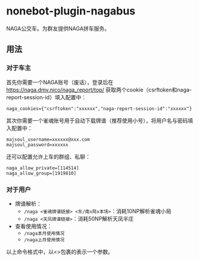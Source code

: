 nonebot-plugin-nagabus
==========

NAGA公交车。为群友提供NAGA拼车服务。

## 用法

### 对于车主

首先你需要一个NAGA账号（废话），登录后在 https://naga.dmv.nico/naga_report/top/ 获取两个cookie（csrftoken和naga-report-session-id）填入配置中：

```
naga_cookies={"csrftoken":"xxxxxx","naga-report-session-id":"xxxxxx"}
```

其次你需要一个雀魂账号用于自动下载牌谱（推荐使用小号），将用户名与密码填入配置中：

```
majsoul_username=xxxxxx@xxx.com
majsoul_password=xxxxxx
```

还可以配置允许上车的群组、私聊：

```
naga_allow_private=[114514]
naga_allow_group=[1919810]
```

### 对于用户

- 牌谱解析：
    - `/naga <雀魂牌谱链接> <东/南x局x本场>`：消耗10NP解析雀魂小局
    - `/naga <天凤牌谱链接>`：消耗50NP解析天凤半庄
- 查看使用情况：
    - `/naga本月使用情况`
    - `/naga上月使用情况`

以上命令格式中，以<>包裹的表示一个参数。
